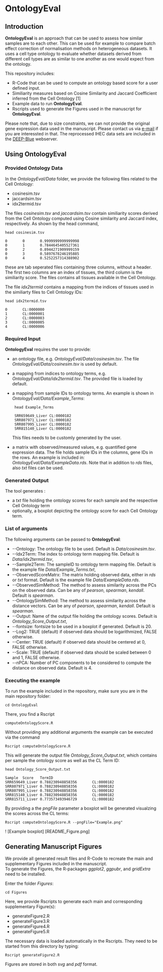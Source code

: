 # OntologyEval

## Introduction
**OntologyEval** is an approach that can be used to assess how similar samples are to each other. 
This can be used for example to compare batch effect correction of normalisation methods on heterogeneous datasets. 
It uses a cell type ontology to evaluate whether datasets derived from different cell types are as similar to one another as one would expect from the ontology.

This repository includes:
 - R-Code that can be used to compute an ontology based score for a user defined input.
 - Similiarity measures based on Cosine Similarity and Jaccard Coefficient inferred from the Cell Ontology [1]
 - Example data to run **OntologyEval**.
 - Rscripts used to generate the Figures used in the manuscript for **OntologyEval**. 

Please note that, due to size constraints, we can not provide the original gene expression data used in the manuscript. Please contact us via [e-mail](mschulz@mmci.uni-saarland.de) if you are interessted in that. The reprocessed IHEC data sets are included in the [DEEP-Blue](http://deepblue.mpi-inf.mpg.de/dashboard.php#ajax/dashboard.php) webserver.

## Using **OntologyEval**

### Provided Ontology Data
In the *OntologyEval/Data* folder, we provide the following  files related to the Cell Ontology:
	
 - cosinesim.tsv
 - jaccardsim.tsv
 - idx2termid.tsv
 
 The files *cosinesim.tsv* and *jaccardsim.tsv* contain similiarity scores derived from the Cell Ontology computed using Cosine similarity and Jaccard index, respectively.  As shown by the head command,

	head cosinesim.tsv

	0       0       0.9999999999999998
	0       1       0.7844645405527361
	0       2       0.8944271909999159
	0       3       0.5897678246195885
	0       4       0.5252257314388902

these are tab seperated files containing three columns, without a header.
The first two columns are an index of tissues, the third column is the similiarity score. The files contains all tissues available in the Cell Ontology. 

The file *idx2termid* contains a mapping from the indices of tissues used in the similiarty files to Cell Ontology IDs:

	head idx2termid.tsv

	0       CL:0000000
	1       CL:0000001
	2       CL:0000003
	3       CL:0000005
	4       CL:0000006

### Required Input
**OntologyEval** requires the user to provide:
 - an ontology file, e.g. *OntologyEval/Data/cosinesim.tsv*. The file *OntologyEval/Data/cosinesim.tsv* is used  by default.
 - a mapping from indices to ontology terms, e.g.  *OntologyEval/Data/idx2termid.tsv*. The provided file is loaded by default.
 - a mapping from sample IDs to ontology terms. An example is shown in *OntologyEval/Data/Example_Terms*:
	
		head Example_Terms
		
		SRR659649_Liver CL:0000182
		SRR807971_Liver CL:0000182
		SRR807995_Liver CL:0000182
		SRR815140_Liver CL:0000182
	This files needs to be customly generated by the user.
 - a matrix with observed/measured values, e.g. quantified gene expression data. The file holds sample IDs in the columns, gene IDs in the rows. An example is included in: *OntologyEval/Data/ExampleData.rds*. Note that in addition to *rds* files, also *txt* files can be used.
 
### Generated Output
The tool generates :
  - a *txt* file holding the ontology scores for each sample and the respective Cell Ontology term
  - optionally, a boxplot depicting the ontology score for each Cell Ontology term.

### List of arguments
The following arguments can be passed to **OntologyEval**:
  - \-\-Ontology: The ontology file to be used. Default is *Data/cosinesim.tsv*. 
  - \-\-Idx2Term: The index to ontology term mapping file. Default is *Data/idx2termid.tsv*, 
  - \-\-Sample2Term: The sampleID to ontology term mapping file. Default is the example file *Data/Example_Terms.txt*, 
 - \-\-ObservedScoreMatrx: The matrix holding observed data, either in *rds* or *txt* format. Default is the example file *Data/ExampleData.rds*. 
 - \-\-ObservedSimMethod: The method to assess similarity across the PCs on the observed data. Can be any of *pearson*, *spearman*, *kendall*. Default is *spearman*. 
- \-\-OntologySimMethod: The method to assess similarity across the distance vectors. Can be any of *pearson*, *spearman*, *kendall*. Default is *spearman*. 
- \-\-Output: Name of the output file holding the ontology scores. Default is *Ontology_Score_Output.txt*,
- \-\-fontsize: fontsize to be used in a boxplot if generated. Default is 20. 
- \-\-Log2: TRUE (default) if observed data should be logarithmized, FALSE otherwise.
- \-\-Center: TRUE (default) if observed data should be centered at 0, FALSE otherwise. 
- \-\-Scale: TRUE (default) if observed data should be scaled between 0 and 1, FALSE otherwise. 
- \-\-nPCA: Number of PC components to be considered to compute the distance on observed data. Default is 4.


### Executing the example
To run the example included in the repository, make sure you are in the main repository folder:
	
	cd OntologyEval

 There, you find a Rscript

	computeOntologyScore.R

Without providing any additional arguments the example can be executed via the command

	Rscript computeOntologyScore.R

This will generate the output file *Ontology_Score_Output.txt*, which contains per sample the ontology score as well as the CL Term ID:

	head Ontology_Score_Output.txt

	Sample  Score   TermID
	SRR659649_Liver 0.788230948858356       CL:0000182
	SRR807971_Liver 0.788230948858356       CL:0000182
	SRR807995_Liver 0.788230948858356       CL:0000182
	SRR815140_Liver 0.788230948858356       CL:0000182
	SRR815711_Liver 0.773573493946729       CL:0000182

By providing a the *pngFile* parameter a boxplot will be generated visualzing the scores across the CL terms:

	Rscript computeOntologyScore.R --pngFile="Example.png"

! [Example boxplot] [README_Figure.png]

## Generating Manuscript Figures
We provide all generated result files and R-Code to recreate the main and supplementary Figures included in the manuscript.  
To generate the Figures, the R-packages *ggplot2*, *ggpubr*, and *gridExtra* need to be installed.

Enter the folder *Figures*:
	
	cd Figures
	
Here, we provide Rscripts to generate each main and corresponding supplementary Figure(s):
 - generateFigure2.R
 - generateFigure3.R
 - generateFigure4.R
 - generateFigure5.R

 The necessary data is loaded automatically in the Rscripts. They need to be started from this directory by typing:
 
	Rscript generateFigure2.R

Figures are stored in both *svg* and *pdf* format.
